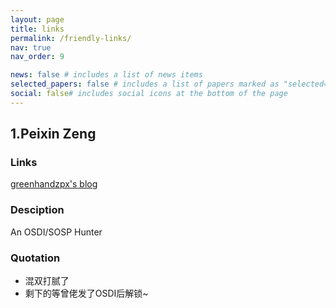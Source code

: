 ```yaml
---
layout: page
title: links
permalink: /friendly-links/
nav: true
nav_order: 9

news: false # includes a list of news items
selected_papers: false # includes a list of papers marked as "selected={true}"
social: false# includes social icons at the bottom of the page
---
```


## 1.Peixin Zeng

### Links

<a href="https://greenhandzpx.github.io/blog/"> greenhandzpx's blog </a>

### Desciption

An OSDI/SOSP Hunter

### Quotation

- 混双打腻了
- 剩下的等曾佬发了OSDI后解锁~
<!-- - 甄别（注：被表扬时学会谦虚）
- 还真是（注：要善于赞同别人的观点）
- 这是为什么，所以是为什么呢（注：对任何事情要抱有刨根问底的精神）
- 知其然，还要知其所以然
- 你要有点学术追求
- 为什么不读博，读博就有百万年薪
- 怎么都是B，真不行
- a刊真看不了吧
- 读论文跟看小说一样，是一件轻松的事
- 混双打腻了 -->

